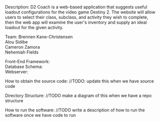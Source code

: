 Description: D2 Coach is a  web-based application that suggests useful loadout configurations for the video game Destiny 2. The website will allow users to select their class, subclass, and activity they wish to complete, then the web app will examine the user's inventory and supply an ideal loadout for the given activity.


Team:
Brennen Kane-Christensen  
Alou Sidibe  
Cameron Zamora  
Nehemiah Fields  

Front-End Framework: \
Database Schema: \
Webserver:  

How to obtain the source code: //TODO: update this when we have source code

Directory Structure: //TODO make a diagram of this when we have a repo structure

How to run the software: //TODO write a description of how to run the software once we have code to run
